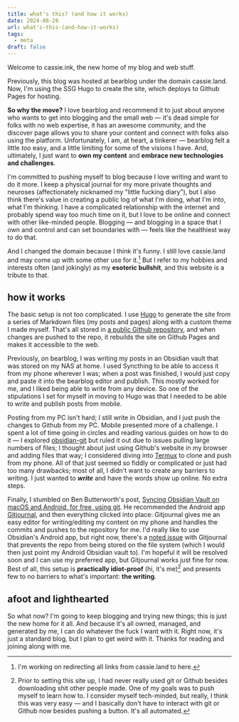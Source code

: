 ```yaml
---
title: what's this? (and how it works)
date: 2024-08-28
url: what's-this-(and-how-it-works)
tags:
  - meta
draft: false
---
```

Welcome to cassie.ink, the new home of my blog and web stuff.

Previously, this blog was hosted at bearblog under the domain cassie.land. Now, I'm using the SSG Hugo to create the site, which deploys to Github Pages for hosting.

**So why the move?** I love bearblog and recommend it to just about anyone who wants to get into blogging and the small web — it's dead simple for folks with no web expertise, it has an awesome community, and the discover page allows you to share your content and connect with folks also using the platform. Unfortunately, I am, at heart, a tinkerer — bearblog felt a little *too* easy, and a little limiting for some of the visions I have. And, ultimately, I just want to **own my content** and **embrace new technologies and challenges**.

I'm committed to pushing myself to blog because I love writing and want to do it more. I keep a physical journal for my more private thoughts and neuroses (affectionately nicknamed my "little fucking diary"), but I also think there's value in creating a public log of what I'm doing, what I'm into, what I'm thinking. I have a complicated relationship with the internet and probably spend way too much time on it, but I love to be online and connect with other like-minded people. Blogging — and blogging in a space that I own and control and can set boundaries with — feels like the healthiest way to do that.

And I changed the domain because I think it's funny. I still love cassie.land and may come up with some other use for it.[^1] But I refer to my hobbies and interests often (and jokingly) as my **esoteric bullshit**, and this website is a tribute to that.

## how it works
The basic setup is not too complicated. I use [Hugo](https://gohugo.io/) to generate the site from a series of Markdown files (my posts and pages) along with a custom theme I made myself. That's all stored in [a public Github repository](https://github.com/bansheebeat/esotericbullshit), and when changes are pushed to the repo, it rebuilds the site on Github Pages and makes it accessible to the web.

Previously, on bearblog, I was writing my posts in an Obsidian vault that was stored on my NAS at home. I used Syncthing to be able to access it from my phone wherever I was; when a post was finished, I would just copy and paste it into the bearblog editor and publish. This mostly worked for me, and I liked being able to write from any device. So one of the stipulations I set for myself in moving to Hugo was that I needed to be able to write and publish posts from mobile. 

Posting from my PC isn't hard; I still write in Obsidian, and I just push the changes to Github from my PC. Mobile presented more of a challenge. I spent a lot of time going in circles and reading various guides on how to do it — I explored [obsidian-git](https://github.com/Vinzent03/obsidian-git) but ruled it out due to issues pulling large numbers of files; I thought about just using Github's website in my browser and adding files that way; I considered diving into [Termux](https://termux.dev/en/) to clone and push from my phone. All of that just seemed so fiddly or complicated or just had too many drawbacks; most of all, I didn't want to create any barriers to writing. I just wanted to **_write_** and have the words show up online. No extra steps.

Finally, I stumbled on Ben Butterworth's post, [Syncing Obsidian Vault on macOS and Android, for free, using git](https://orth.uk/obsidian-sync/). He recommended the Android app [Gitjournal](https://gitjournal.io/), and then everything clicked into place: Gitjournal gives me an easy editor for writing/editing my content on my phone and handles the commits and pushes to the repository for me. I'd really like to use Obsidian's Android app, but right now, there's a [noted issue](https://github.com/GitJournal/GitJournal/issues/925) with Gitjournal that prevents the repo from being stored on the file system (which I would then just point my Android Obsidian vault to). I'm hopeful it will be resolved soon and I can use my preferred app, but Gitjournal works just fine for now. Best of all, this setup is **practically idiot-proof** (hi, it's me)[^2] and presents few to no barriers to what's important: **the writing**.

## afoot and lighthearted
So what now? I'm going to keep blogging and trying new things; this is just the new home for it all. And because it's all owned, managed, and generated by me, I can do whatever the fuck I want with it. Right now, it's just a standard blog, but I plan to get weird with it. Thanks for reading and joining along with me.

[^1]: I'm working on redirecting all links from cassie.land to here.
[^2]: Prior to setting this site up, I had never really used git or Github besides downloading shit other people made. One of my goals was to push myself to learn how to. I consider myself tech-minded, but really, I think this was very easy — and I basically don't have to interact with git or Github now besides pushing a button. It's all automated.